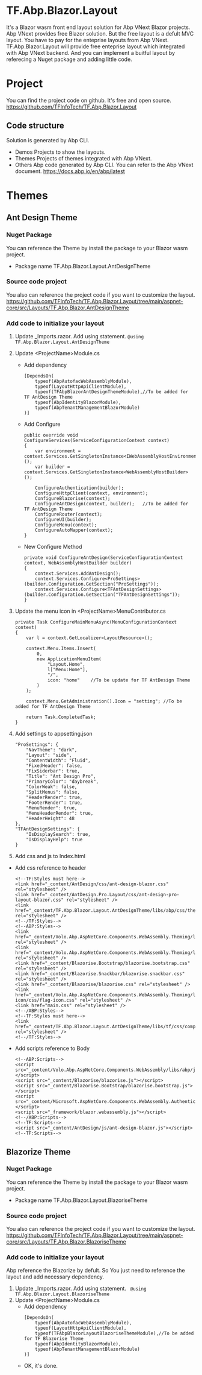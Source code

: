 # TF.Abp.Blazor.Layout
It's a Blazor wasm front end layout solution for Abp VNext Blazor projects.
Abp VNext provides free Blazor solution. But the free layout is a defult MVC layout. You have to pay for the enteprise layouts from Abp VNext.
TF.Abp.Blazor.Layout will provide free enteprise layout which integrated with Abp VNext backend. And you can implement a buitful layout by referecing a Nuget package and adding little code.
# Project
You can find the project code on github. It's free and open source.
https://github.com/TFInfoTech/TF.Abp.Blazor.Layout
## Code structure
Solution is generated by Abp CLI.
+ Demos
Projects to show the layouts.
+ Themes
Projects of themes integrated with Abp VNext.
+ Others
Abp code generated by Abp CLI. You can refer to the Abp VNext document. 
https://docs.abp.io/en/abp/latest
# Themes
## Ant Design Theme

### Nuget Package
You can reference the Theme by install the package to your Blazor wasm project.
+ Package name 
TF.Abp.Blazor.Layout.AntDesignTheme
### Source code project
You also can reference the project code if you want to customize the layout.
https://github.com/TFInfoTech/TF.Abp.Blazor.Layout/tree/main/aspnet-core/src/Layouts/TF.Abp.Blazor.AntDesignTheme
### Add code to initialize your layout
1.  Update _Imports.razor. Add using statement.
` @using TF.Abp.Blazor.Layout.AntDesignTheme ` 

2.  Update &lt;ProjectName&gt;Module.cs
    +   Add dependency
        ```    
        [DependsOn(
            typeof(AbpAutofacWebAssemblyModule),
            typeof(LayoutHttpApiClientModule),
            typeof(TFAbpBlazorAntDesignThemeModule),//To be added for TF AntDesign Theme
            typeof(AbpIdentityBlazorModule),
            typeof(AbpTenantManagementBlazorModule)
        )]
        ```
    +   Add Configure
        ```    
        public override void ConfigureServices(ServiceConfigurationContext context)
        {
            var environment = context.Services.GetSingletonInstance<IWebAssemblyHostEnvironment>();
            var builder = context.Services.GetSingletonInstance<WebAssemblyHostBuilder>();

            ConfigureAuthentication(builder);
            ConfigureHttpClient(context, environment);
            ConfigureBlazorise(context);
            ConfigureAntDesign(context, builder);   //To be added for TF AntDesign Theme
            ConfigureRouter(context);
            ConfigureUI(builder);
            ConfigureMenu(context);
            ConfigureAutoMapper(context);
        }
        ```
    +   New Configure Method
        ```    
        private void ConfigureAntDesign(ServiceConfigurationContext context, WebAssemblyHostBuilder builder)
        {
            context.Services.AddAntDesign();
            context.Services.Configure<ProSettings>(builder.Configuration.GetSection("ProSettings"));
            context.Services.Configure<TFAntDesignSettings>(builder.Configuration.GetSection("TFAntDesignSettings"));
        }
        ```
3.  Update the menu icon in &lt;ProjectName&gt;MenuContributor.cs
    ```
    private Task ConfigureMainMenuAsync(MenuConfigurationContext context)
    {
        var l = context.GetLocalizer<LayoutResource>();

        context.Menu.Items.Insert(
            0,
            new ApplicationMenuItem(
                "Layout.Home",
                l["Menu:Home"],
                "/",                    
                icon: "home"    //To be update for TF AntDesign Theme
            )
        );

        context.Menu.GetAdministration().Icon = "setting"; //To be added for TF AntDesign Theme

        return Task.CompletedTask;
    }
    ```
4.  Add settings to appsetting.json
    ```
    "ProSettings": {
        "NavTheme": "dark",
        "Layout": "side",
        "ContentWidth": "Fluid",
        "FixedHeader": false,
        "FixSiderbar": true,
        "Title": "Ant Design Pro",
        "PrimaryColor": "daybreak",
        "ColorWeak": false,
        "SplitMenus": false,
        "HeaderRender": true,
        "FooterRender": true,
        "MenuRender": true,
        "MenuHeaderRender": true,
        "HeaderHeight": 48
    },
    "TFAntDesignSettings": {
        "IsDisplaySearch": true,
        "IsDisplayHelp": true
    }
    ```
4.  Add css and js to Index.html
+   Add css reference to header
    ```
    <!--TF:Styles must here-->
    <link href="_content/AntDesign/css/ant-design-blazor.css" rel="stylesheet" />
    <link href="_content/AntDesign.Pro.Layout/css/ant-design-pro-layout-blazor.css" rel="stylesheet" />
    <link href="_content/TF.Abp.Blazor.Layout.AntDesignTheme/libs/abp/css/theme.css" rel="stylesheet" />
    <!--/TF:Styles-->
    <!--ABP:Styles-->
    <link href="_content/Volo.Abp.AspNetCore.Components.WebAssembly.Theming/libs/bootstrap/css/bootstrap.min.css" rel="stylesheet" />
    <link href="_content/Volo.Abp.AspNetCore.Components.WebAssembly.Theming/libs/fontawesome/css/all.css" rel="stylesheet" />
    <link href="_content/Blazorise.Bootstrap/blazorise.bootstrap.css" rel="stylesheet" />
    <link href="_content/Blazorise.Snackbar/blazorise.snackbar.css" rel="stylesheet" />
    <link href="_content/Blazorise/blazorise.css" rel="stylesheet" />
    <link href="_content/Volo.Abp.AspNetCore.Components.WebAssembly.Theming/libs/flag-icon/css/flag-icon.css" rel="stylesheet" />
    <link href="main.css" rel="stylesheet" />
    <!--/ABP:Styles-->
    <!--TF:Styles must here-->
    <link href="_content/TF.Abp.Blazor.Layout.AntDesignTheme/libs/tf/css/compatible.css" rel="stylesheet" />
    <!--/TF:Styles-->

    ```
+ Add scripts reference to Body
    ```
    <!--ABP:Scripts-->
    <script src="_content/Volo.Abp.AspNetCore.Components.WebAssembly/libs/abp/js/abp.js"></script>
    <script src="_content/Blazorise/blazorise.js"></script>
    <script src="_content/Blazorise.Bootstrap/blazorise.bootstrap.js"></script>
    <script src="_content/Microsoft.AspNetCore.Components.WebAssembly.Authentication/AuthenticationService.js"></script>
    <script src="_framework/blazor.webassembly.js"></script>
    <!--/ABP:Scripts-->
    <!--TF:Scripts-->
    <script src="_content/AntDesign/js/ant-design-blazor.js"></script>
    <!--TF:Scripts-->
    ```
## Blazorize Theme

### Nuget Package
You can reference the Theme by install the package to your Blazor wasm project.
+ Package name 
TF.Abp.Blazor.Layout.BlazoriseTheme
### Source code project
You also can reference the project code if you want to customize the layout.
https://github.com/TFInfoTech/TF.Abp.Blazor.Layout/tree/main/aspnet-core/src/Layouts/TF.Abp.Blazor.BlazoriseTheme
### Add code to initialize your layout
Abp reference the Blazorize by defult. So You just need to reference the layout and add necessary dependency.
1.  Update _Imports.razor. Add using statement.
` @using TF.Abp.Blazor.Layout.BlazoriseTheme` 
2.  Update &lt;ProjectName&gt;Module.cs
    +   Add dependency
        ```    
        [DependsOn(
            typeof(AbpAutofacWebAssemblyModule),
            typeof(LayoutHttpApiClientModule),
            typeof(TFAbpBlazorLayoutBlazoriseThemeModule),//To be added for TF Blazorise Theme
            typeof(AbpIdentityBlazorModule),
            typeof(AbpTenantManagementBlazorModule)
        )]
        ```
    +   OK, it's done.